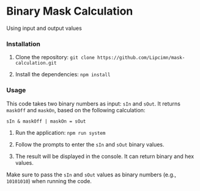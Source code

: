 # Binary Mask Calculation

Using input and output values

### Installation

1. Clone the repository: `git clone https://github.com/Lipcimn/mask-calculation.git`

2. Install the dependencies: `npm install`

### Usage

This code takes two binary numbers as input: `sIn` and `sOut`. It returns `maskOff` and `maskOn`, based on the following calculation:

`sIn & maskOff | maskOn = sOut`

1. Run the application: `npm run system`

2. Follow the prompts to enter the `sIn` and `sOut` binary values.

3. The result will be displayed in the console. It can return binary and hex values.

Make sure to pass the `sIn` and `sOut` values as binary numbers (e.g., `10101010`) when running the code.
